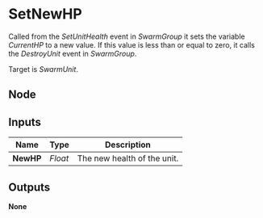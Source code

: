 # SetNewHP
Called from the *SetUnitHealth* event in *SwarmGroup* it sets the variable *CurrentHP* to
a new value. If this value is less than or equal to zero, it calls the *DestroyUnit* event
in *SwarmGroup*.  

Target is *SwarmUnit*.  

## Node

## Inputs
|Name       |Type   |Description                |
|-----------|-------|---------------------------|
|**NewHP**  |*Float*|The new health of the unit.|

## Outputs
**None**